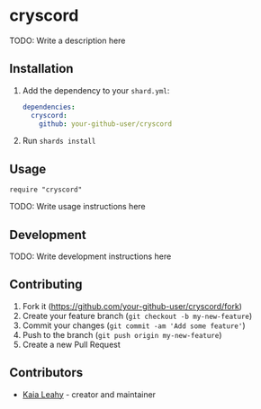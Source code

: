 # cryscord

TODO: Write a description here

## Installation

1. Add the dependency to your `shard.yml`:

   ```yaml
   dependencies:
     cryscord:
       github: your-github-user/cryscord
   ```

2. Run `shards install`

## Usage

```crystal
require "cryscord"
```

TODO: Write usage instructions here

## Development

TODO: Write development instructions here

## Contributing

1. Fork it (<https://github.com/your-github-user/cryscord/fork>)
2. Create your feature branch (`git checkout -b my-new-feature`)
3. Commit your changes (`git commit -am 'Add some feature'`)
4. Push to the branch (`git push origin my-new-feature`)
5. Create a new Pull Request

## Contributors

- [Kaia Leahy](https://github.com/your-github-user) - creator and maintainer
